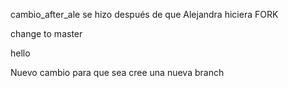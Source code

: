 cambio_after_ale se hizo después de que Alejandra hiciera FORK

change to master

hello

Nuevo cambio para que sea cree una nueva branch
